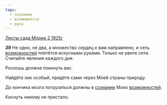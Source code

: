 ```yaml
---
tags:
  - сознание
  - возможности
  - рука
---
```


[Листы сада Мории 2 1925г](https://127.0.0.1:4002/agni/1925)

___39___
Не одно, не два, а множество сердец к вам направлено, и сеть [возможностей](../../../tags/#возможности) плетётся искусными руками. Только не рвите сети. Считайте явления каждого дня.   

Роскошь должна покинуть вас.   

Найдёте лик особый, придёте сами через Моей страны природу.    

До кончика мозга погрузиться должны в [сознание](../../../tags/#сознание) Моих [возможностей](../../../tags/#возможности).   

Киснуть никому не пристало.   

